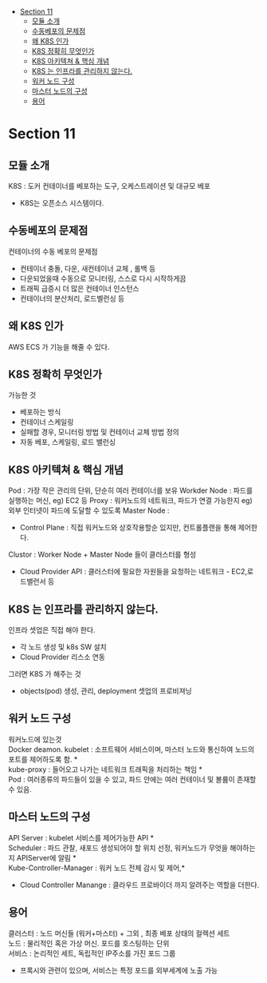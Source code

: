- [Section 11](#section-11)
  - [모듈 소개](#모듈-소개)
  - [수동베포의 문제점](#수동베포의-문제점)
  - [왜 K8S 인가](#왜-k8s-인가)
  - [K8S 정확히 무엇인가](#k8s-정확히-무엇인가)
  - [K8S 아키텍쳐 & 핵심 개념](#k8s-아키텍쳐--핵심-개념)
  - [K8S 는 인프라를 관리하지 않는다.](#k8s-는-인프라를-관리하지-않는다)
  - [워커 노드 구성](#워커-노드-구성)
  - [마스터 노드의 구성](#마스터-노드의-구성)
  - [용어](#용어)


# Section 11

## 모듈 소개

K8S : 도커 컨테이너를 베포하는 도구, 오케스트레이션 및 대규모 베포
- K8S는 오픈소스 시스템이다.  

## 수동베포의 문제점

컨테이너의 수동 베포의 문제점 
- 컨테이너 충돌, 다운, 새컨테이너 교체 , 롤백 등  
- 다운되었을때 수동으로 모니터링, 스스로 다시 시작하게끔  
- 트래픽 급증시 더 많은 컨테이너 인스턴스
- 컨테이너의 분산처리, 로드벨런싱 등  


## 왜 K8S 인가 

AWS ECS 가 기능을 해줄 수 있다.  

## K8S 정확히 무엇인가  

가능한 것
- 베포하는 방식
- 컨테이너 스케일링
- 실패할 경우, 모니터링 방법 및 컨테이너 교체 방법 정의 
- 자동 베포, 스케일링, 로드 밸런싱

## K8S 아키텍쳐 & 핵심 개념

Pod : 가장 작은 관리의 단위, 단순히 여러 컨테이너를 보유
Workder Node : 파드를 실행하는 머신, eg) EC2 등
Proxy : 워커노드의 네트워크, 파드가 연결 가능한지 eg) 외부 인터넷이 파드에 도달할 수 있도록
Master Node : 
 - Control Plane : 직접 워커노드와 상호작용할순 있지만, 컨트롤플랜을 통해 제어한다.  

Clustor : Worker Node + Master Node 들이 클러스터를 형성  
 - Cloud Provider API : 클러스터에 필요한 자원들을 요청하는 네트워크 - EC2,로드밸런서 등 


## K8S 는 인프라를 관리하지 않는다.  

인프라 셋업은 직접 해야 한다. 
- 각 노드 생성 및 k8s SW 설치 
- Cloud Provider 리스소 연동

그러면 K8S 가 해주는 것
- objects(pod) 생성, 관리, deployment 셋업의 프로비져닝


## 워커 노드 구성 

워커노드에 있는것  
    Docker deamon. 
    kubelet : 소프트웨어 서비스이며, 마스터 노드와 통신하여 노드의 포트를 제어하도록 함. *   
    kube-proxy : 들어오고 나가는 네트워크 트래픽을 처리하는 책임 *  
    Pod : 여러종류의 파드들이 있을 수 있고, 파드 안에는 여러 컨테이너 및 볼륨이 존재할 수 있음.   

## 마스터 노드의 구성  

API Server : kubelet 서비스를 제어가능한 API *  
Scheduler : 파드 관찰, 새포드 생성되어야 할 위치 선정, 워커노드가 무엇을 해야하는지 APIServer에 알림  *    
Kube-Controller-Manager : 워커 노드 전체 감시 및 제어,*   
 - Cloud Controller Manange : 클라우드 프로바이더 까지 알려주는 역할을 더한다.    


## 용어

클러스터 : 노드 머신들 (워커+마스터) + 그외 , 최종 베포 상태의 컬렉션 세트  
노드 : 물리적인 혹은 가상 머신. 포드를 호스팅하는 단위   
서비스 : 논리적인 세트, 독립적인 IP주소를 가진 포드 그룹  
  - 프록시와 관련이 있으며, 서비스는 특정 포드를 외부세계에 노출 가능
